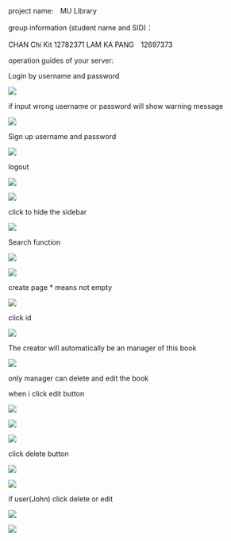 project name:　MU Library

group information (student name and SID)：

CHAN Chi Kit 12782371 LAM KA PANG　12697373

operation guides of your server:

Login by username and password

![](RackMultipart20221118-1-k552zd_html_822c4cf2123c0243.png)

if input wrong username or password will show warning message

![](RackMultipart20221118-1-k552zd_html_2de0e5d20b2e7ed2.png)

Sign up username and password

![](RackMultipart20221118-1-k552zd_html_f5fd3c1fac3a2200.png)

logout

![](RackMultipart20221118-1-k552zd_html_c8118825d640df72.png)

![](RackMultipart20221118-1-k552zd_html_556aa21afc1decac.png)

click to hide the sidebar

![](RackMultipart20221118-1-k552zd_html_40326aec0f4a8de8.png)

Search function

![](RackMultipart20221118-1-k552zd_html_71af73e9fa025faf.png)

![](RackMultipart20221118-1-k552zd_html_dcda6b53c4a85a31.png)

create page \* means not empty

![](RackMultipart20221118-1-k552zd_html_262d7fa35475dec9.png)

click id

![](RackMultipart20221118-1-k552zd_html_2958d17d4d7af44f.png)

The creator will automatically be an manager of this book

![](RackMultipart20221118-1-k552zd_html_69f8ea37e1cd340.png)

only manager can delete and edit the book

when i click edit button

![](RackMultipart20221118-1-k552zd_html_d603a3a86f144cb6.png)

![](RackMultipart20221118-1-k552zd_html_577fe8bd0c29464.png)

![](RackMultipart20221118-1-k552zd_html_7f550b0089f9927b.png)

click delete button

![](RackMultipart20221118-1-k552zd_html_6350d74f2035f7a6.png)

![](RackMultipart20221118-1-k552zd_html_ec6b2ec513c27d2a.png)

if user(John) click delete or edit

![](RackMultipart20221118-1-k552zd_html_f003d948baabf02c.png)

![](RackMultipart20221118-1-k552zd_html_e651f36c6a8b351.png)